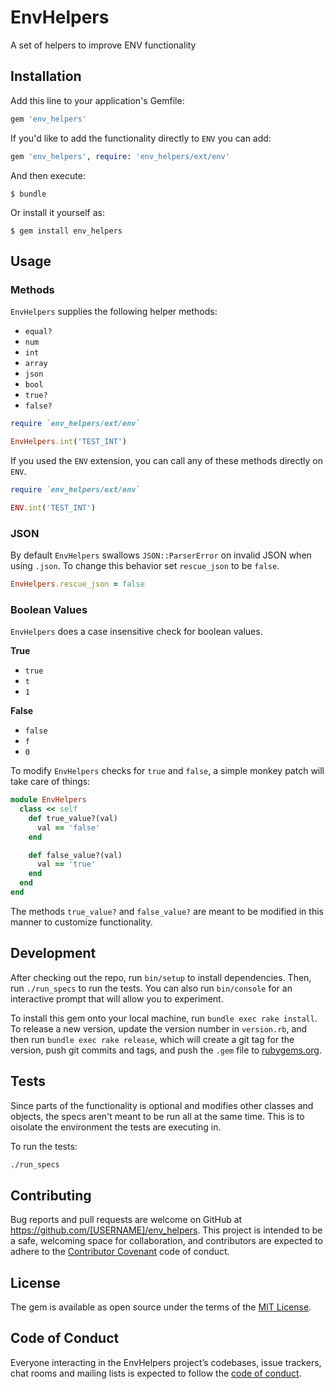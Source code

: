 # EnvHelpers

A set of helpers to improve ENV functionality

## Installation

Add this line to your application's Gemfile:

```ruby
gem 'env_helpers'
```

If you'd like to add the functionality directly to `ENV` you can add:

```ruby
gem 'env_helpers', require: 'env_helpers/ext/env'
```

And then execute:

    $ bundle

Or install it yourself as:

    $ gem install env_helpers

## Usage

### Methods

`EnvHelpers` supplies the following helper methods:

-   `equal?`
-   `num`
-   `int`
-   `array`
-   `json`
-   `bool`
-   `true?`
-   `false?`

```ruby
require `env_helpers/ext/env`

EnvHelpers.int('TEST_INT')
```

If you used the `ENV` extension, you can call any of these methods directly on `ENV`.

```ruby
require `env_helpers/ext/env`

ENV.int('TEST_INT')
```

### JSON

By default `EnvHelpers` swallows `JSON::ParserError` on invalid JSON when using `.json`. To change this behavior set `rescue_json` to be `false`.

```ruby
EnvHelpers.rescue_json = false
```

### Boolean Values

`EnvHelpers` does a case insensitive check for boolean values.

**True**

-   `true`
-   `t`
-   `1`

**False**

-   `false`
-   `f`
-   `0`

To modify `EnvHelpers` checks for `true` and `false`, a simple monkey patch will take care of things:

```ruby
module EnvHelpers
  class << self
    def true_value?(val)
      val == 'false'
    end

    def false_value?(val)
      val == 'true'
    end
  end
end
```

The methods `true_value?` and `false_value?` are meant to be modified in this manner to customize functionality.

## Development

After checking out the repo, run `bin/setup` to install dependencies. Then, run `./run_specs` to run the tests. You can also run `bin/console` for an interactive prompt that will allow you to experiment.

To install this gem onto your local machine, run `bundle exec rake install`. To release a new version, update the version number in `version.rb`, and then run `bundle exec rake release`, which will create a git tag for the version, push git commits and tags, and push the `.gem` file to [rubygems.org](https://rubygems.org).

## Tests

Since parts of the functionality is optional and modifies other classes and objects, the specs aren't meant to be run all at the same time. This is to oisolate the environment the tests are executing in.

To run the tests:

```bash
./run_specs
```

## Contributing

Bug reports and pull requests are welcome on GitHub at https://github.com/[USERNAME]/env_helpers. This project is intended to be a safe, welcoming space for collaboration, and contributors are expected to adhere to the [Contributor Covenant](http://contributor-covenant.org) code of conduct.

## License

The gem is available as open source under the terms of the [MIT License](https://opensource.org/licenses/MIT).

## Code of Conduct

Everyone interacting in the EnvHelpers project’s codebases, issue trackers, chat rooms and mailing lists is expected to follow the [code of conduct](https://github.com/[USERNAME]/env_helpers/blob/master/CODE_OF_CONDUCT.md).

